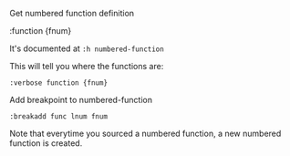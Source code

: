
Get numbered function definition

:function {fnum}

It's documented at `:h numbered-function`


This will tell you where the functions are:

```vim
:verbose function {fnum}
```

Add breakpoint to numbered-function

```vim
:breakadd func lnum fnum
```

Note that everytime you sourced a numbered function, a new numbered function is created.
